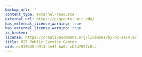 ```yaml
---
backup_url: ''
content_type: external-resource
external_url: https://pkgcenter.mit.edu/
has_external_licence_warning: true
has_external_license_warning: true
is_broken: ''
license: https://creativecommons.org/licenses/by-nc-sa/4.0/
title: MIT Public Service Center
uid: ec819b35-b913-4e4f-ba0c-cb2b7667c0cc
---
```

